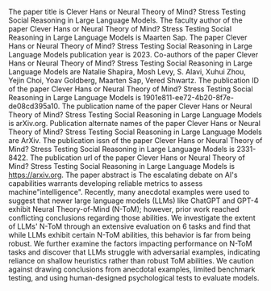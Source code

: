 The paper title is Clever Hans or Neural Theory of Mind? Stress Testing Social Reasoning in Large Language Models.
The faculty author of the paper Clever Hans or Neural Theory of Mind? Stress Testing Social Reasoning in Large Language Models is Maarten Sap.
The paper Clever Hans or Neural Theory of Mind? Stress Testing Social Reasoning in Large Language Models publication year is 2023.
Co-authors of the paper Clever Hans or Neural Theory of Mind? Stress Testing Social Reasoning in Large Language Models are Natalie Shapira, Mosh Levy, S. Alavi, Xuhui Zhou, Yejin Choi, Yoav Goldberg, Maarten Sap, Vered Shwartz.
The publication ID of the paper Clever Hans or Neural Theory of Mind? Stress Testing Social Reasoning in Large Language Models is 1901e811-ee72-4b20-8f7e-de08cd395a10.
The publication name of the paper Clever Hans or Neural Theory of Mind? Stress Testing Social Reasoning in Large Language Models is arXiv.org.
Publication alternate names of the paper Clever Hans or Neural Theory of Mind? Stress Testing Social Reasoning in Large Language Models are ArXiv.
The publication issn of the paper Clever Hans or Neural Theory of Mind? Stress Testing Social Reasoning in Large Language Models is 2331-8422.
The publication url of the paper Clever Hans or Neural Theory of Mind? Stress Testing Social Reasoning in Large Language Models is https://arxiv.org.
The paper abstract is The escalating debate on AI's capabilities warrants developing reliable metrics to assess machine"intelligence". Recently, many anecdotal examples were used to suggest that newer large language models (LLMs) like ChatGPT and GPT-4 exhibit Neural Theory-of-Mind (N-ToM); however, prior work reached conflicting conclusions regarding those abilities. We investigate the extent of LLMs' N-ToM through an extensive evaluation on 6 tasks and find that while LLMs exhibit certain N-ToM abilities, this behavior is far from being robust. We further examine the factors impacting performance on N-ToM tasks and discover that LLMs struggle with adversarial examples, indicating reliance on shallow heuristics rather than robust ToM abilities. We caution against drawing conclusions from anecdotal examples, limited benchmark testing, and using human-designed psychological tests to evaluate models.
